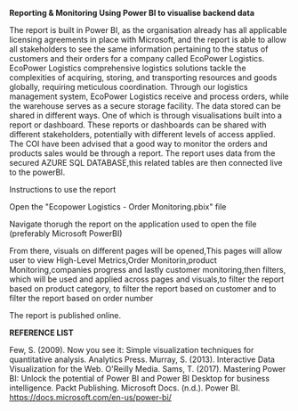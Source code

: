 **Reporting & Monitoring Using Power BI to visualise backend data**

The report is built in Power BI, as the organisation already has all applicable licensing agreements in place with Microsoft, and the report is able to allow all stakeholders to see the same information pertaining to the status of customers and their orders for a company called EcoPower Logistics.
EcoPower Logistics comprehensive logistics solutions tackle the complexities of acquiring, storing, and transporting resources and goods globally, requiring meticulous coordination. Through our logistics management system, EcoPower Logistics receive and process orders, while the warehouse serves as a secure storage facility. The data stored can be shared in different ways. One of which is through visualisations built into a report or dashboard. These reports or dashboards can be shared with different stakeholders, potentially with different levels of access applied. The COI have been advised that a good way to monitor the orders and products sales would be through a report. The report uses data from the secured AZURE SQL DATABASE,this related tables are then connected live to the powerBI.


Instructions to use the report

Open the "Ecopower Logistics - Order Monitoring.pbix" file 

Navigate thorugh the report on the application used to open the file (preferably Microsoft PowerBI)

From there, visuals on different pages will be opened,This pages will allow user to view  High-Level Metrics,Order Monitorin,product Monitoring,companies progress and lastly customer monitoring,then filters, which will be used and  applied across pages and visuals,to filter the report based on product category, to filter the report based on customer and to filter the report based on order number

The report is published online.

**REFERENCE LIST**


Few, S. (2009). Now you see it: Simple visualization techniques for quantitative analysis. Analytics Press.
Murray, S. (2013). Interactive Data Visualization for the Web. O'Reilly Media.
Sams, T. (2017). Mastering Power BI: Unlock the potential of Power BI and Power BI Desktop for business intelligence. Packt Publishing.
Microsoft Docs. (n.d.). Power BI. https://docs.microsoft.com/en-us/power-bi/
